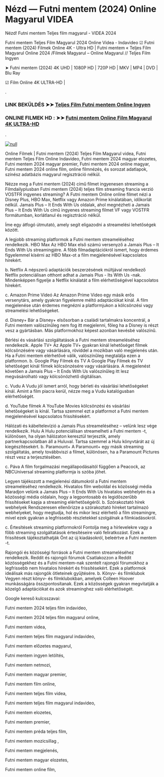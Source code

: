 # Nézd — Futni mentem (2024) Online Magyarul VIDEA





Nézd! Futni mentem Teljes film magyarul - VIDEA 2024

Futni mentem Teljes Film Magyarul 2024 Online Videa - Indavideo ☑ Futni mentem (2024) Filmek Online 4K - Ultra HD | Futni mentem « Teljes Film Magyarul Online 2024 /Filmek Magyarul – Online Magyarul // Teljes Film Ingyen

➤ Futni mentem (2024) 4K UHD | 1080P HD | 720P HD | MKV | MP4 | DVD | Blu Ray

☑ Film Online 4K ULTRA-HD |

.

### LINK BEKÜLDÉS ➤➤ [Teljes Film Futni mentem Online Ingyen](https://t.co/msspLnzm68)

### ONLINE FILMEK HD : ➤➤ [Futni mentem Online Film Magyarul 4K ULTRA-HD](https://t.co/msspLnzm68)
.

[![null](https://static.wixstatic.com/media/855a25_043b5abeb4ae4d35ac003198e7fe56ed~mv2.gif)](https://t.co/msspLnzm68)

Online Filmek | Futni mentem (2024) Teljes Film Magyarul videa, Futni mentem Teljes Film Online Indavideo, Futni mentem 2024 magyar elozetes, Futni mentem 2024 magyar premier, Futni mentem 2024 online magyar, Futni mentem 2024 online film, online filmnézés, és sorozat adatlapok, színész adatbázis magyarul regisztráció nélkül.

Nézze meg a Futni mentem (2024) című filmet ingyenesen streaming a Filmdailyplusban Futni mentem (2024) teljes film streaming francia verzió VOSTFR ingyenes streaming? A Futni mentem Online online filmet nézi a Disney Plus, HBO Max, Netflix vagy Amazon Prime kínálatában, időkorlát nélkül. Jamais Plus – It Ends With Us oldalak, ahol megnézheti a Jamais Plus – It Ends With Us című ingyenes streaming filmet VF vagy VOSTFR formátumban, korlátlanul és regisztráció nélkül.

Íme egy átfogó útmutató, amely segít eligazodni a streamelési lehetőségek között.

A legjobb streaming platformok a Futni mentem streameléséhez
rendelkezik. HBO Max Az HBO Max első számú versenyző a Jamais Plus – It Ends With Us streamingjére. A főbb filmadaptációkról ismert, hogy érdemes figyelemmel kísérni az HBO Max-ot a film megjelenésével kapcsolatos hírekért.

b. Netflix A népszerű adaptációk beszerzésének múltjával rendelkező Netflix potenciálisan otthont adhat a Jamais Plus - Its With Us -nak. Mindenképpen figyelje a Netflix kínálatát a film elérhetőségével kapcsolatos hírekért.

c. Amazon Prime Videó Az Amazon Prime Video egy másik erős versenytárs, amely gyakran figyelemre méltó adaptációkat kínál. A film megjelenése után érdemes megnézni a platformjukon a kölcsönzési vagy streamelési lehetőségeket.

d. Disney+ Bár a Disney+ elsősorban a családi tartalmakra koncentrál, a Futni mentem valószínűleg nem fog itt megjelenni, főleg ha a Disney is részt vesz a gyártásban. Más platformokhoz képest azonban kevésbé valószínű.

Bérlési és vásárlási szolgáltatások a Futni mentem streameléséhez rendelkezik. Apple TV+ Az Apple TV+ gyakran kínál lehetőséget filmek kölcsönzésére vagy vásárlására, röviddel a mozikban való megjelenés után. Ha a Futni mentem elérhetővé válik, valószínűleg megtalálja ezen a platformon.
b. Google Play Filmek és TV A Google Play Filmek és TV lehetőséget kínál filmek kölcsönzésére vagy vásárlására. A megjelenést követően a Jamais Plus – It Ends With Us valószínűleg itt lesz megvásárolható vagy kölcsönözhető digitálisan.

c. Vudu A Vudu jól ismert arról, hogy bérleti és vásárlási lehetőségeket kínál. Amint a film piacra kerül, nézze meg a Vudu katalógusban elérhetőségét.

d. YouTube filmek A YouTube Movies kölcsönzési és vásárlási lehetőségeket is kínál. Tartsa szemmel ezt a platformot a Futni mentem megjelenésével kapcsolatos frissítésekért.

Hálózati és kábeltelevízió a Jamais Plus streameléséhez – velünk lesz vége rendelkezik. Hulu A Hulu potenciálisan streamelheti a Futni mentem -t, különösen, ha olyan hálózaton keresztül terjesztik, amely partnerkapcsolatban áll a Huluval. Tartsa szemmel a Hulu könyvtárát az új kiegészítésekért.
b. Paramount+ A Paramount+ egy másik streaming szolgáltatás, amely továbbviszi a filmet, különösen, ha a Paramount Pictures részt vesz a terjesztésében.

c. Páva A film forgalmazási megállapodásaitól függően a Peacock, az NBCUniversal streaming platformja is szóba jöhet.

Legyen tájékozott a megjelenési dátumokról a Futni mentem streameléséhez rendelkezik. Hivatalos film weboldal és közösségi média Maradjon velünk a Jamais Plus – It Ends With Us hivatalos webhelyén és a közösségi média oldalain, hogy a legpontosabb és legidőszerűbb frissítéseket kapja a streaming elérhetőségéről.
b. Szórakoztató hírek webhelyek Rendszeresen ellenőrizze a szórakoztató híreket tartalmazó webhelyeket, hogy megtudja, hol és mikor lesz elérhető a film streamingre, mivel ezek gyakran a legfrissebb részletekkel szolgálnak a filmkiadásokról.

c. Értesítések streaming platformokról Fontolja meg a hírlevelekre vagy a főbb streaming szolgáltatások értesítéseire való feliratkozást. Ezek a frissítések tájékoztathatják Önt az új kiadásokról, beleértve a Futni mentem -t.

Rajongói és közösségi források a Futni mentem streameléséhez rendelkezik. Reddit és rajongói fórumok Csatlakozzon a Reddit közösségekhez és a Futni mentem-nak szentelt rajongói fórumokhoz a legfrissebb nem hivatalos hírekért és frissítésekért. Ezek a platformok ideálisak más rajongók ötleteinek gyűjtésére.
b. Könyv- és filmklubok Vegyen részt könyv- és filmklubokban, amelyek Colleen Hoover munkásságára összpontosítanak. Ezek a közösségek gyakran megvitatják a közelgő adaptációkat és azok streaminghez való elérhetőségét.

Google kereső kulcsszavai:

Futni mentem 2024 teljes film indavideo,

Futni mentem 2024 teljes film magyarul online,

Futni mentem videa,

Futni mentem teljes film magyarul indavideo,

Futni mentem előzetes magyarul,

Futni mentem ingyen letöltés,

Futni mentem netmozi,

Futni mentem magyar premier,

Futni mentem film online,

Futni mentem teljes film videa,

Futni mentem teljes film magyarul indavideo,

Futni mentem elozetes,

Futni mentem premier,

Futni mentem préda teljes film,

Futni mentem mozicsillag ,

Futni mentem megjelenés,

Futni mentem magyar elozetes,

Futni mentem online film,
